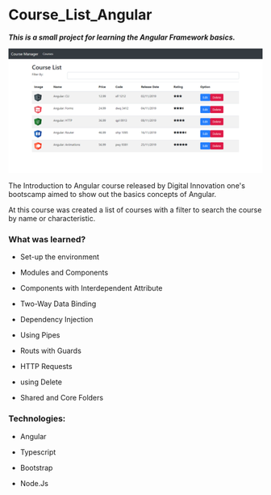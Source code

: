 # Course_List_Angular
***This is a small project for learning the Angular Framework basics.***

<img src=".\courselist.png" style="zoom:100%;" />

The Introduction to Angular course released by Digital Innovation one's bootscamp aimed to show out the basics concepts of Angular.

At this course was created a list of courses with a filter to search  the course by name or characteristic.

### What was learned?

- Set-up the environment
- Modules and Components
- Components with Interdependent Attribute

- Two-Way Data Binding
- Dependency Injection
- Using Pipes
- Routs with Guards
- HTTP Requests
- using Delete
- Shared and Core Folders

### Technologies:

- Angular

- Typescript

- Bootstrap

- Node.Js

  
